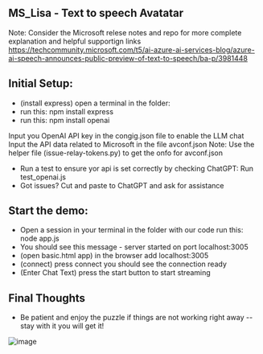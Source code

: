 ## MS_Lisa - Text to speech Avatatar

Note:  Consider the Microsoft relese notes and repo for more complete explanation and helpful supportign links
https://techcommunity.microsoft.com/t5/ai-azure-ai-services-blog/azure-ai-speech-announces-public-preview-of-text-to-speech/ba-p/3981448


## Initial Setup:
* (install express) open a terminal in the folder:
* run this: npm install express
* run this: npm install openai

Input you OpenAI API key in the congig.json file to enable the LLM chat
Input the API data related to Microsoft in the file avconf.json
Note:  Use the helper file (issue-relay-tokens.py) to get the onfo for avconf.json
* Run a test to ensure yor api is set correctly by checking ChatGPT:  Run test_openai.js
* Got issues?  Cut and paste to ChatGPT and ask for assistance 

## Start the demo:
* Open a session in your terminal in the folder with our code run this: node app.js 
* You should see this message - server started on port localhost:3005
* (open basic.html app) in the browser add localhost:3005
* (connect) press connect you should see the connection ready 
* (Enter Chat Text) press the start button to start streaming

## Final Thoughts
* Be patient and enjoy the puzzle if things are not working right away -- stay with it you will get it!

![image](https://github.com/jjmlovesgit/MS_Lisa/assets/47751509/d90f008c-b81b-49f7-9ffc-ff4c054a7fee)



